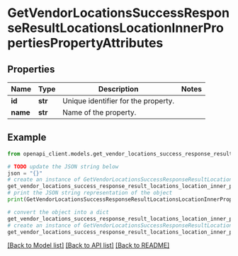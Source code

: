 # GetVendorLocationsSuccessResponseResultLocationsLocationInnerPropertiesPropertyAttributes


## Properties

Name | Type | Description | Notes
------------ | ------------- | ------------- | -------------
**id** | **str** | Unique identifier for the property. | 
**name** | **str** | Name of the property. | 

## Example

```python
from openapi_client.models.get_vendor_locations_success_response_result_locations_location_inner_properties_property_attributes import GetVendorLocationsSuccessResponseResultLocationsLocationInnerPropertiesPropertyAttributes

# TODO update the JSON string below
json = "{}"
# create an instance of GetVendorLocationsSuccessResponseResultLocationsLocationInnerPropertiesPropertyAttributes from a JSON string
get_vendor_locations_success_response_result_locations_location_inner_properties_property_attributes_instance = GetVendorLocationsSuccessResponseResultLocationsLocationInnerPropertiesPropertyAttributes.from_json(json)
# print the JSON string representation of the object
print(GetVendorLocationsSuccessResponseResultLocationsLocationInnerPropertiesPropertyAttributes.to_json())

# convert the object into a dict
get_vendor_locations_success_response_result_locations_location_inner_properties_property_attributes_dict = get_vendor_locations_success_response_result_locations_location_inner_properties_property_attributes_instance.to_dict()
# create an instance of GetVendorLocationsSuccessResponseResultLocationsLocationInnerPropertiesPropertyAttributes from a dict
get_vendor_locations_success_response_result_locations_location_inner_properties_property_attributes_from_dict = GetVendorLocationsSuccessResponseResultLocationsLocationInnerPropertiesPropertyAttributes.from_dict(get_vendor_locations_success_response_result_locations_location_inner_properties_property_attributes_dict)
```
[[Back to Model list]](../README.md#documentation-for-models) [[Back to API list]](../README.md#documentation-for-api-endpoints) [[Back to README]](../README.md)


